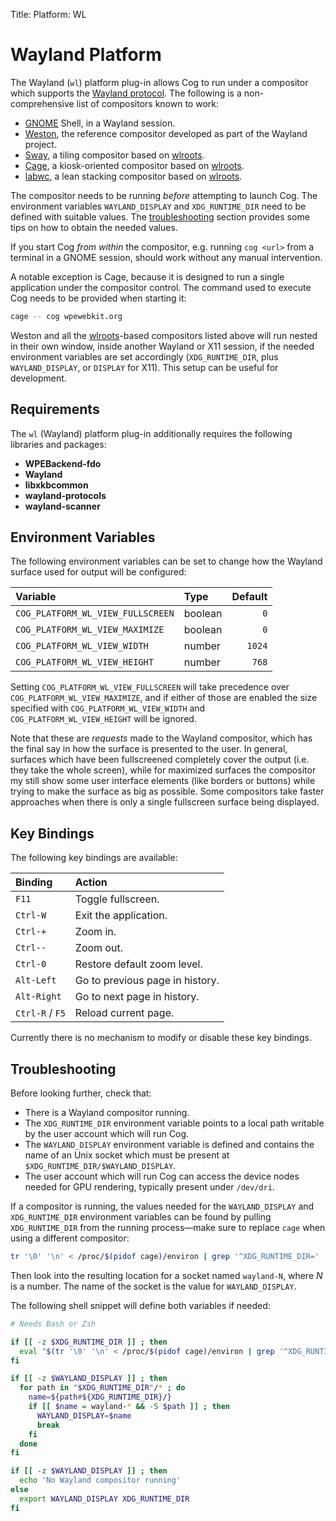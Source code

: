 Title: Platform: WL

# Wayland Platform

The Wayland (`wl`) platform plug-in allows Cog to run under a compositor which
supports the [Wayland protocol](https://wayland.freedesktop.org/). The
following is a non-comprehensive list of compositors known to work:

- [GNOME](https://gnome.org) Shell, in a Wayland session.
- [Weston](https://wayland.pages.freedesktop.org/weston/), the reference
  compositor developed as part of the Wayland project.
- [Sway](https://swaywm.org/), a tiling compositor based on [wlroots][wlroots].
- [Cage](https://www.hjdskes.nl/projects/cage/), a kiosk-oriented compositor
  based on [wlroots][wlroots].
- [labwc](https://labwc.github.io/), a lean stacking compositor based on
  [wlroots][wlroots].

[wlroots]: https://gitlab.freedesktop.org/wlroots/wlroots

The compositor needs to be running *before* attempting to launch Cog. The
environment variables `WAYLAND_DISPLAY` and `XDG_RUNTIME_DIR` need to be
defined with suitable values. The [troubleshooting](#troubleshooting)
section provides some tips on how to obtain the needed values.

If you start Cog *from within* the compositor, e.g. running `cog <url>`
from a terminal in a GNOME session, should work without any manual
intervention.

A notable exception is Cage, because it is designed to run a single
application under the compositor control. The command used to execute
Cog needs to be provided when starting it:

```sh
cage -- cog wpewebkit.org
```

Weston and all the [wlroots][wlroots]-based compositors listed above will run
nested in their own window, inside another Wayland or X11 session, if the
needed environment variables are set accordingly (`XDG_RUNTIME_DIR`, plus
`WAYLAND_DISPLAY`, or `DISPLAY` for X11). This setup can be useful for
development.


## Requirements

The `wl` (Wayland) platform plug-in additionally requires the following
libraries and packages:

- **WPEBackend-fdo**
- **Wayland**
- **libxkbcommon**
- **wayland-protocols**
- **wayland-scanner**

## Environment Variables

The following environment variables can be set to change how the Wayland
surface used for output will be configured:

| Variable | Type | Default |
|:---------|:-----|--------:|
| `COG_PLATFORM_WL_VIEW_FULLSCREEN` | boolean | `0` |
| `COG_PLATFORM_WL_VIEW_MAXIMIZE`   | boolean | `0` |
| `COG_PLATFORM_WL_VIEW_WIDTH`      | number  | `1024` |
| `COG_PLATFORM_WL_VIEW_HEIGHT`     | number  | `768` |

Setting `COG_PLATFORM_WL_VIEW_FULLSCREEN` will take precedence over
`COG_PLATFORM_WL_VIEW_MAXIMIZE`, and if either of those are enabled the size
specified with `COG_PLATFORM_WL_VIEW_WIDTH` and `COG_PLATFORM_WL_VIEW_HEIGHT`
will be ignored.

Note that these are *requests* made to the Wayland compositor, which has the
final say in how the surface is presented to the user. In general, surfaces
which have been fullscreened completely cover the output (i.e. they take the
whole screen), while for maximized surfaces the compositor my still show
some user interface elements (like borders or buttons) while trying to make
the surface as big as possible. Some compositors take faster approaches when
there is only a single fullscreen surface being displayed.


## Key Bindings

The following key bindings are available:

| Binding           | Action                          |
|:------------------|:--------------------------------|
| `F11`             | Toggle fullscreen.              |
| `Ctrl-W`          | Exit the application.           |
| `Ctrl-+`          | Zoom in.                        |
| `Ctrl--`          | Zoom out.                       |
| `Ctrl-0`          | Restore default zoom level.     |
| `Alt-Left`        | Go to previous page in history. |
| `Alt-Right`       | Go to next page in history.     |
| `Ctrl-R` / `F5`   | Reload current page.            |

Currently there is no mechanism to modify or disable these key bindings.


## Troubleshooting

Before looking further, check that:

* There is a Wayland compositor running.
* The `XDG_RUNTIME_DIR` environment variable points to a local path writable
  by the user account which will run Cog.
* The `WAYLAND_DISPLAY` environment variable is defined and contains the name
  of an Unix socket which must be present at
  `$XDG_RUNTIME_DIR/$WAYLAND_DISPLAY`.
* The user account which will run Cog can access the device nodes needed for
  GPU rendering, typically present under `/dev/dri`.

If a compositor is running, the values needed for the `WAYLAND_DISPLAY` and
`XDG_RUNTIME_DIR` environment variables can be found by pulling
`XDG_RUNTIME_DIR` from the running process&mdash;make sure to replace `cage`
when using a different compositor:

```sh
tr '\0' '\n' < /proc/$(pidof cage)/environ | grep '^XDG_RUNTIME_DIR='
```

Then look into the resulting location for a socket named `wayland-N`, where
*N* is a number. The name of the socket is the value for `WAYLAND_DISPLAY`.

The following shell snippet will define both variables if needed:

```bash
# Needs Bash or Zsh

if [[ -z $XDG_RUNTIME_DIR ]] ; then
  eval "$(tr '\0' '\n' < /proc/$(pidof cage)/environ | grep '^XDG_RUNTIME_DIR=')"
fi

if [[ -z $WAYLAND_DISPLAY ]] ; then
  for path in "$XDG_RUNTIME_DIR"/* ; do
    name=${path#${XDG_RUNTIME_DIR}/}
    if [[ $name = wayland-* && -S $path ]] ; then
      WAYLAND_DISPLAY=$name
      break
    fi
  done
fi

if [[ -z $WAYLAND_DISPLAY ]] ; then
  echo 'No Wayland compositor running'
else
  export WAYLAND_DISPLAY XDG_RUNTIME_DIR
fi
```
